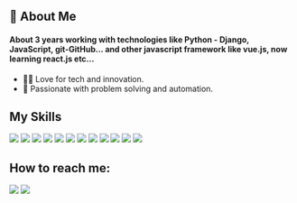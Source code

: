 

## 👾  About Me
  #### About 3 years working with technologies like Python - Django, JavaScript, git-GitHub... and other javascript framework like vue.js, now learning react.js etc...
  
   - 👨‍💻  Love for tech and innovation.
   - 💓  Passionate with problem solving and automation.
   

## My Skills
<img src="https://img.shields.io/badge/JavaScript-323330?style=for-the-badge&logo=javascript&logoColor=F7DF1E" /> <img src="https://img.shields.io/badge/Python-FFD43B?style=for-the-badge&logo=python&logoColor=blue" /> <img src="https://img.shields.io/badge/HTML5-E34F26?style=for-the-badge&logo=html5&logoColor=white" /> <img src="https://img.shields.io/badge/CSS3-1572B6?style=for-the-badge&logo=css3&logoColor=white" /> <img src="https://img.shields.io/badge/Bootstrap-563D7C?style=for-the-badge&logo=bootstrap&logoColor=white" /> <img src="https://img.shields.io/badge/Vuetify-1867C0?style=for-the-badge&logo=vuetify&logoColor=white" /> <img src="https://img.shields.io/badge/Vue.js-35495E?style=for-the-badge&logo=vuedotjs&logoColor=4FC08D" /> <img src="https://img.shields.io/badge/Vite-B73BFE?style=for-the-badge&logo=vite&logoColor=FFD62E" /> <img src="https://img.shields.io/badge/Django-092E20?style=for-the-badge&logo=django&logoColor=green" /> <img src="https://img.shields.io/badge/django%20rest-ff1709?style=for-the-badge&logo=django&logoColor=white" /> <img src="https://img.shields.io/badge/GIT-E44C30?style=for-the-badge&logo=git&logoColor=white" /> <img src="https://img.shields.io/badge/GitHub-100000?style=for-the-badge&logo=github&logoColor=white" />

## How to reach me:
<a target="_blank" href="https://www.linkedin.com/in/adam-fernandez-330a011a8"><img src="https://img.shields.io/badge/LinkedIn-0077B5?style=for-the-badge&logo=linkedin&logoColor=white" /><a/>
<a href="mailto:adamyoelfc@gmail.com"><img src="https://img.shields.io/badge/Gmail-D14836?style=for-the-badge&logo=gmail&logoColor=white" /><a/>
 
  <!-- COMMENTED:
  
 [![GitHub Streak](https://github-readme-streak-stats.herokuapp.com?user=adamyoelfc&theme=dark&hide_border=true&date_format=M%20j%5B%2C%20Y%5D)](https://git.io/streak-stats)

